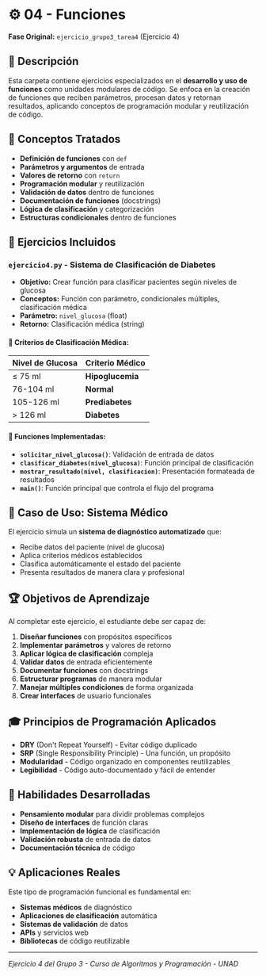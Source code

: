 # ⚙️ 04 - Funciones

**Fase Original:** `ejercicio_grupo3_tarea4` (Ejercicio 4)

## 📝 Descripción
Esta carpeta contiene ejercicios especializados en el **desarrollo y uso de funciones** como unidades modulares de código. Se enfoca en la creación de funciones que reciben parámetros, procesan datos y retornan resultados, aplicando conceptos de programación modular y reutilización de código.

## 🎯 Conceptos Tratados
- **Definición de funciones** con `def`
- **Parámetros y argumentos** de entrada
- **Valores de retorno** con `return`
- **Programación modular** y reutilización
- **Validación de datos** dentro de funciones
- **Documentación de funciones** (docstrings)
- **Lógica de clasificación** y categorización
- **Estructuras condicionales** dentro de funciones

## 📁 Ejercicios Incluidos

### `ejercicio4.py` - **Sistema de Clasificación de Diabetes**
- **Objetivo:** Crear función para clasificar pacientes según niveles de glucosa
- **Conceptos:** Función con parámetro, condicionales múltiples, clasificación médica
- **Parámetro:** `nivel_glucosa` (float)
- **Retorno:** Clasificación médica (string)

#### 🏥 Criterios de Clasificación Médica:
| Nivel de Glucosa | Criterio Médico |
|------------------|-----------------|
| ≤ 75 ml | **Hipoglucemia** |
| 76-104 ml | **Normal** |
| 105-126 ml | **Prediabetes** |
| > 126 ml | **Diabetes** |

#### 🔧 Funciones Implementadas:
- **`solicitar_nivel_glucosa()`**: Validación de entrada de datos
- **`clasificar_diabetes(nivel_glucosa)`**: Función principal de clasificación
- **`mostrar_resultado(nivel, clasificacion)`**: Presentación formateada de resultados
- **`main()`**: Función principal que controla el flujo del programa

## 🏥 Caso de Uso: Sistema Médico
El ejercicio simula un **sistema de diagnóstico automatizado** que:
- Recibe datos del paciente (nivel de glucosa)
- Aplica criterios médicos establecidos
- Clasifica automáticamente el estado del paciente
- Presenta resultados de manera clara y profesional

## 🏆 Objetivos de Aprendizaje
Al completar este ejercicio, el estudiante debe ser capaz de:
1. **Diseñar funciones** con propósitos específicos
2. **Implementar parámetros** y valores de retorno
3. **Aplicar lógica de clasificación** compleja
4. **Validar datos** de entrada eficientemente
5. **Documentar funciones** con docstrings
6. **Estructurar programas** de manera modular
7. **Manejar múltiples condiciones** de forma organizada
8. **Crear interfaces** de usuario funcionales

## 🎓 Principios de Programación Aplicados
- **DRY** (Don't Repeat Yourself) - Evitar código duplicado
- **SRP** (Single Responsibility Principle) - Una función, un propósito
- **Modularidad** - Código organizado en componentes reutilizables
- **Legibilidad** - Código auto-documentado y fácil de entender

## 🔧 Habilidades Desarrolladas
- **Pensamiento modular** para dividir problemas complejos
- **Diseño de interfaces** de función claras
- **Implementación de lógica** de clasificación
- **Validación robusta** de entrada de datos
- **Documentación técnica** de código

## 💡 Aplicaciones Reales
Este tipo de programación funcional es fundamental en:
- **Sistemas médicos** de diagnóstico
- **Aplicaciones de clasificación** automática
- **Sistemas de validación** de datos
- **APIs** y servicios web
- **Bibliotecas** de código reutilizable

---
*Ejercicio 4 del Grupo 3 - Curso de Algoritmos y Programación - UNAD*